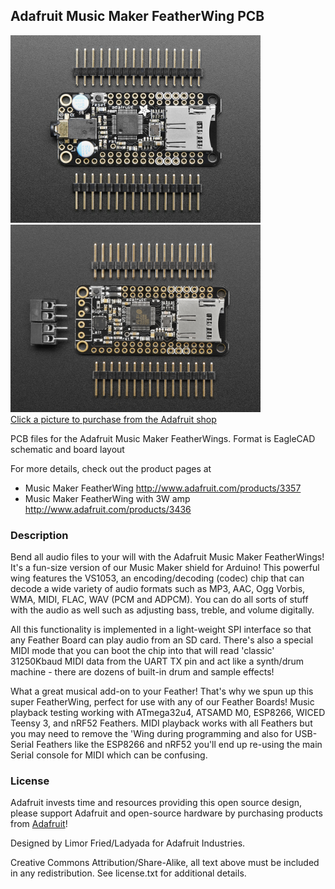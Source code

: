 ## Adafruit Music Maker FeatherWing PCB

<a href="http://www.adafruit.com/products/3357"><img src="assets/3357.jpg?raw=true" width="400px"><br/>
<a href="http://www.adafruit.com/products/3436"><img src="assets/3436.jpg?raw=true" width="400px"><br/>
Click a picture to purchase from the Adafruit shop</a>

PCB files for the Adafruit Music Maker FeatherWings. Format is EagleCAD schematic and board layout

For more details, check out the product pages at
  * Music Maker FeatherWing http://www.adafruit.com/products/3357
  * Music Maker FeatherWing with 3W amp http://www.adafruit.com/products/3436

### Description

Bend all audio files to your will with the Adafruit Music Maker FeatherWings! It's a fun-size version of our Music Maker shield for Arduino! This powerful wing features the VS1053, an encoding/decoding (codec) chip that can decode a wide variety of audio formats such as MP3, AAC, Ogg Vorbis, WMA, MIDI, FLAC, WAV (PCM and ADPCM). You can do all sorts of stuff with the audio as well such as adjusting bass, treble, and volume digitally.

All this functionality is implemented in a light-weight SPI interface so that any Feather Board can play audio from an SD card. There's also a special MIDI mode that you can boot the chip into that will read 'classic' 31250Kbaud MIDI data from the UART TX pin and act like a synth/drum machine - there are dozens of built-in drum and sample effects!

What a great musical add-on to your Feather! That's why we spun up this super FeatherWing, perfect for use with any of our Feather Boards! Music playback testing working with ATmega32u4, ATSAMD M0, ESP8266, WICED Teensy 3, and nRF52 Feathers. MIDI playback works with all Feathers but you may need to remove the 'Wing during programming and also for USB-Serial Feathers like the ESP8266 and nRF52 you'll end up re-using the main Serial console for MIDI which can be confusing.

### License

Adafruit invests time and resources providing this open source design, please support Adafruit and open-source hardware by purchasing products from [Adafruit](https://www.adafruit.com)!

Designed by Limor Fried/Ladyada for Adafruit Industries.

Creative Commons Attribution/Share-Alike, all text above must be included in any redistribution. See license.txt for additional details.
